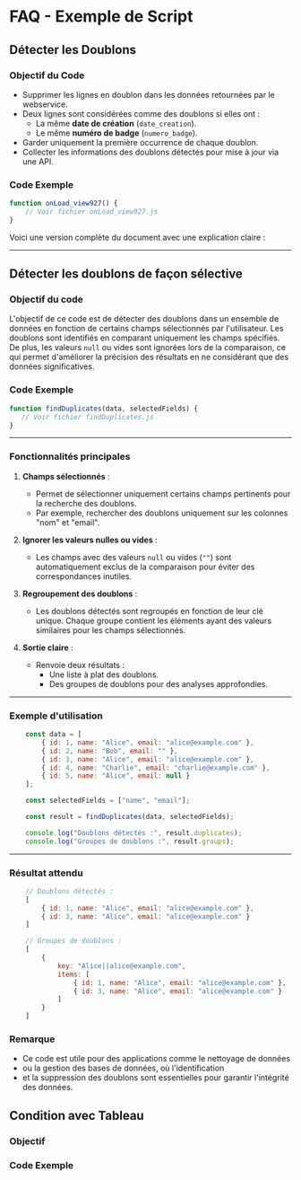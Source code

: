 # FAQ - Exemple de Script

## Détecter les Doublons

### Objectif du Code
- Supprimer les lignes en doublon dans les données retournées par le webservice.
- Deux lignes sont considérées comme des doublons si elles ont :
  - La même **date de création** (`date_creation`).
  - Le même **numéro de badge** (`numero_badge`).
- Garder uniquement la première occurrence de chaque doublon.
- Collecter les informations des doublons détectés pour mise à jour via une API.

### Code Exemple

```javascript
function onLoad_view927() {
    // Voir fichier onLoad_view927.js
}
```

Voici une version complète du document avec une explication claire :

---

## Détecter les doublons de façon sélective

### Objectif du code

L'objectif de ce code est de détecter des doublons dans un ensemble de données en fonction de certains champs sélectionnés par l'utilisateur. Les doublons sont identifiés en comparant uniquement les champs spécifiés. De plus, les valeurs `null` ou vides sont ignorées lors de la comparaison, ce qui permet d'améliorer la précision des résultats en ne considérant que des données significatives.

### Code Exemple

```javascript
function findDuplicates(data, selectedFields) {
   // Voir fichier findDuplicates.js
}
```

---

### Fonctionnalités principales

1. **Champs sélectionnés** :
   - Permet de sélectionner uniquement certains champs pertinents pour la recherche des doublons.
   - Par exemple, rechercher des doublons uniquement sur les colonnes "nom" et "email".

2. **Ignorer les valeurs nulles ou vides** :
   - Les champs avec des valeurs `null` ou vides (`""`) sont automatiquement exclus de la comparaison pour éviter des correspondances inutiles.

3. **Regroupement des doublons** :
   - Les doublons détectés sont regroupés en fonction de leur clé unique. Chaque groupe contient les éléments ayant des valeurs similaires pour les champs sélectionnés.

4. **Sortie claire** :
   - Renvoie deux résultats : 
     - Une liste à plat des doublons.
     - Des groupes de doublons pour des analyses approfondies.

---

### Exemple d'utilisation

```javascript
    const data = [
        { id: 1, name: "Alice", email: "alice@example.com" },
        { id: 2, name: "Bob", email: "" },
        { id: 3, name: "Alice", email: "alice@example.com" },
        { id: 4, name: "Charlie", email: "charlie@example.com" },
        { id: 5, name: "Alice", email: null }
    ];

    const selectedFields = ["name", "email"];

    const result = findDuplicates(data, selectedFields);

    console.log("Doublons détectés :", result.duplicates);
    console.log("Groupes de doublons :", result.groups);
```

---

### Résultat attendu

```javascript
    // Doublons détectés : 
    [
        { id: 1, name: "Alice", email: "alice@example.com" },
        { id: 3, name: "Alice", email: "alice@example.com" }
    ]

    // Groupes de doublons :
    [
        {
            key: "Alice||alice@example.com",
            items: [
                { id: 1, name: "Alice", email: "alice@example.com" },
                { id: 3, name: "Alice", email: "alice@example.com" }
            ]
        }
    ]
```
### Remarque 
- Ce code est utile pour des applications comme le nettoyage de données 
- ou la gestion des bases de données, où l'identification 
- et la suppression des doublons sont essentielles pour garantir l'intégrité des données.


## Condition avec Tableau

### Objectif

### Code Exemple